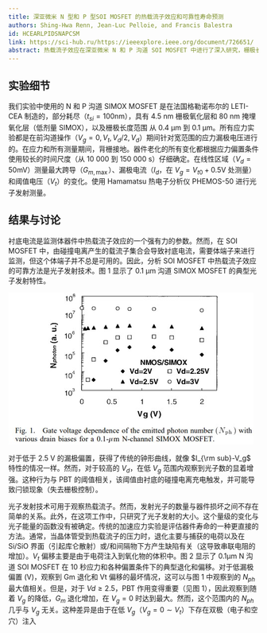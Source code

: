 ```yaml
---
title: 深亚微米 N 型和 P 型SOI MOSFET 的热载流子效应和可靠性寿命预测
authors: Shing-Hwa Renn, Jean-Luc Pelloie, and Francis Balestra
id: HCEARLPIDSNAPCSM
link: https://sci-hub.ru/https://ieeexplore.ieee.org/document/726651/
abstract: 热载流子效应在深亚微米 N 和 P 沟道 SOI MOSFET 中进行了深入研究，栅极长度范围从 0.4 μm 到 0.1 μm。
---
```


## 实验细节

我们实验中使用的 N 和 P 沟道 SIMOX MOSFET 是在法国格勒诺布尔的 LETI-CEA 制造的，部分耗尽（$t_{si}=100$nm），具有 4.5 nm 栅极氧化层和 80 nm 掩埋氧化层（低剂量 SIMOX），以及栅极长度范围 从 0.4 μm 到 0.1 μm。所有应力实验都是在前沟道操作（$V_g=0,V_t,V_d/2,V_d$）期间针对宽范围的应力漏极电压进行的。在应力和所有测量期间，背栅接地。器件老化的所有变化都根据应力偏置条件使用较长的时间尺度（从 10 000 到 150 000 s）仔细确定。在线性区域（$V_d=50$mV）测量最大跨导（$G_{m,\max}$）、漏极电流（$I_d$，在 $V_g=V_{t0}+0.5$V 处测量）和阈值电压（$V_t$）的变化。使用 Hamamatsu 热电子分析仪 PHEMOS-50 进行光子发射测量。


## 结果与讨论

衬底电流是监测体器件中热载流子效应的一个强有力的参数。然而，在 SOI MOSFET 中，由碰撞电离产生的载流子集合会导致衬底电流，需要体端子来进行监测，但这个体端子并不总是可用的。因此，分析 SOI MOSFET 中热载流子效应的可靠方法是光子发射技术。图 1 显示了 0.1 μm 沟道 SIMOX MOSFET 的典型光子发射特性。

![](../images/Fig.%201.%20Gate%20voltage%20dependence%20of%20the%20emitted%20photon%20number.jpg)

对于低于 2.5 V 的漏极偏置，获得了传统的钟形曲线，就像 $I_{\rm sub}-V_g$ 特性的情况一样。然而，对于较高的 $V_d$，在低 $V_g$ 范围内观察到光子数的显着增强。这种行为与 PBT 的阈值相关，该阈值由衬底的碰撞电离充电触发，并可能导致闩锁现象（失去栅极控制）。

光子发射技术可用于观察热载流子。然而，发射光子的数量与器件损坏之间不存在简单的关系。此外，在这项工作中，只研究了光子发射的大小。这个量级的变化与光子能量的函数没有被确定。传统的加速应力实验是评估器件寿命的一种更直接的方法。通常，当晶体管受到热载流子的压力时，退化主要与捕获的电荷以及在 Si/SiO 界面（引起库仑散射）或/和间隔物下方产生缺陷有关（这导致串联电阻的增加）。$V_t$ 偏移主要是由于电荷注入到氧化物的体积中。图 2 显示了 0.1μm N 沟道 SOI MOSFET 在 10 秒应力和各种偏置条件下的典型退化和偏移。对于低漏极偏置 (V)，观察到 Gm 退化和 Vt 偏移的最坏情况，这可以与图 1 中观察到的 $N_{ph}$ 最大值相关。但是，对于 $Vd\geq 2.5$，PBT 作用变得重要（见图 1），因此观察到随着 $V_g$ 的降低，$G_m$ 退化增加，在 $V_g=0$ 时达到最大。然而，这个范围内的 $N_{ph}$ 几乎与 $V_g$ 无关。这种差异是由于在低 $V_g$（$V_g=0\sim V_t$）下存在双极（电子和空穴）注入